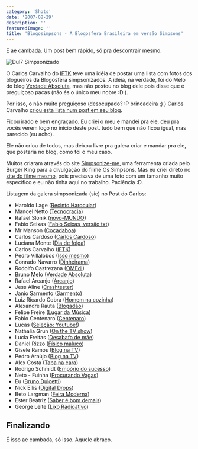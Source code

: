 ```yaml
---
category: 'Shots'
date: '2007-08-29'
description: ''
featuredImage: ''
title: 'Blogosimpsons - A Blogosfera Brasileira em versão Simpsons'
---
```


E ae cambada. Um post bem rápido, só pra descontrair mesmo.

![Dul7 Simpsonizado](/uploads/dul7_simpsons_melhor.jpg)

O Carlos Carvalho do [IFTK](http://www.iftk.com.br/wordpress 'Visitar o Blog do Carlos Carvalho') teve uma idéia de postar uma lista com fotos dos blogueiros da Blogosfera simpsonizados. A idéia, na verdade, foi do Melo do blog [Verdade Absoluta](http://verdadeabsoluta.net/), mas não postou no blog dele pois disse que é preguiçoso pacas (não és o único meu nobre :D ).

Por isso, o não muito preguiçoso (desocupado? :P brincadeira ;) ) Carlos Carvalho [criou esta lista num post em seu blog](http://www.iftk.com.br/wordpress/2007/08/15/blogosfera-brasileira-simpsonizada/).

Ficou irado e bem engraçado. Eu criei o meu e mandei pra ele, deu pra vocês verem logo no início deste post. tudo bem que não ficou igual, mas parecido (eu acho).

Ele não criou de todos, mas deixou livre pra galera criar e mandar pra ele, que postaria no blog, como foi o meu caso.

Muitos criaram através do site [Simpsonize-me](http://simpsonizeme.com/ 'crie o seu avatar dos Simpsons através do Simpsonize-me'), uma ferramenta criada pelo Burger King para a divulgação do filme Os Simpsons. Mas eu criei direto no [site do filme mesmo](http://www.simpsonsmovie.com/ 'Visite o site do Filme dos Simpsons'), pois precisava de uma foto com um tamanho muito específico e eu não tinha aqui no trabalho. Paciência :D.

Listagem da galera simpsonizada (sic) no Post do Carlos:

- Haroldo Lage ([Recinto Harocular](http://recintoharocular.blogspot.com/))
- Manoel Netto ([Tecnocracia](http://www.tecnocracia.com.br/))
- Rafael Slonik ([novo-MUNDO](http://novo-mundo.org/log/))
- Fabio Seixas ([Fabio Seixas, versão txt](http://blog.fabioseixas.com.br/))
- Mr Manson ([Cocadaboa](http://www.cocadaboa.com/))
- Carlos Cardoso ([Carlos Cardoso](http://www.carloscardoso.com/))
- Luciana Monte ([Dia de folga](http://diadefolga.com/))
- Carlos Carvalho ([IFTK](http://www.iftk.com.br/wordpress/))
- Pedro Villalobos ([Isso mesmo](http://issomesmo.com/))
- Conrado Navarro ([Dinheirama](http://www.dinheirama.com/))
- Rodolfo Castrezana ([OMEdI](http://omedi.net/))
- Bruno Melo ([Verdade Absoluta](http://verdadeabsoluta.net/))
- Rafael Arcanjo ([Arcanjo](http://arcanjo.org/))
- Jess Aline ([Crashtester](http://crashtester.org/))
- Janio Sarmento ([Sarmento](http://sarmento.org/janio))
- Luiz Ricardo Cobra ([Homem na cozinha](http://www.homemnacozinha.com/))
- Alexandre Rauta ([Blogadão](http://www.blogadao.com/))
- Felipe Freire ([Lugar da Música](http://lugardamusica.blogspot.com/))
- Fabio Centenaro ([Centenaro](http://centenaro.org/))
- Lucas ([Seleção: Youtube!](http://youtubeforever.blogspot.com/))
- Nathalia Grun ([On the TV show](http://onthetvshow.org/))
- Lucia Freitas ([Desabafo de mãe](http://www.desabafodemae.com.br/))
- Daniel Rizzo ([Físico maluco](http://www.fisicomaluco.com/))
- Gisele Ramos ([Blog na TV](http://www.blognatv.com/))
- Pedro Araújo ([Blog na TV](http://www.blognatv.com/))
- Alex Costa ([Tapa na cara](http://tapanacara.com.br/blog/))
- Rodrigo Schmidt ([Empório do sucesso](http://emporiodosucesso.com.br/))
- Neto - Fuinha ([Procurando Vagas](http://procurandovagas.org/))
- Eu ([Bruno Dulcetti](/))
- Nick Ellis ([Digital Drops](http://digitaldrops.com.br/))
- Beto Largman ([Feira Moderna](http://oglobo.globo.com/online/blogs/largman/))
- Ester Beatriz ([Saber é bom demais](http://www.saberebomdemais.com/))
- George Leite ([Lixo Radioativo](http://www.lixoradioativo.com/))

## Finalizando

É isso ae cambada, só isso. Aquele abraço.
